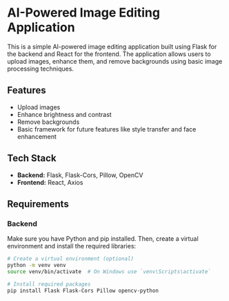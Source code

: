 # AI-Powered Image Editing Application

This is a simple AI-powered image editing application built using Flask for the backend and React for the frontend. The application allows users to upload images, enhance them, and remove backgrounds using basic image processing techniques.

## Features

- Upload images
- Enhance brightness and contrast
- Remove backgrounds
- Basic framework for future features like style transfer and face enhancement

## Tech Stack

- **Backend:** Flask, Flask-Cors, Pillow, OpenCV
- **Frontend:** React, Axios

## Requirements

### Backend

Make sure you have Python and pip installed. Then, create a virtual environment and install the required libraries:

```bash
# Create a virtual environment (optional)
python -m venv venv
source venv/bin/activate  # On Windows use `venv\Scripts\activate`

# Install required packages
pip install Flask Flask-Cors Pillow opencv-python
